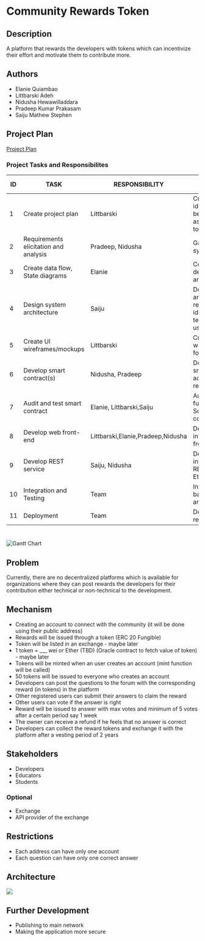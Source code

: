 # Community Rewards Token

## Description
A platform that rewards the developers with tokens which can incentivize their effort and motivate them to contribute more.

## Authors
* Elanie Quiambao
* Littbarski Adeh
* Nidusha Hewawilladdara
* Pradeep Kumar Prakasam
* Saiju Mathew Stephen

## Project Plan
[Project Plan](https://georgebrowncollege.sharepoint.com/sites/BCDV1010-WINTER2021copy-Community/Lists/ProjectPlan/gantt.aspx?IsDlg=1)

### Project Tasks and Responsibilites

| ID | TASK                                    | RESPONSIBILITY             | DESCRIPTION                                                                                  | DEPENDENCIES | START DATE | DUE DATE | DURATION (Days) |
|----|-----------------------------------------|----------------------------|----------------------------------------------------------------------------------------------|--------------|------------|----------|-----------------|
| 1  | Create   project plan                   | Littbarski                 | Create   a plan by identifying tasks to be completed and assigning resources to each   task  |              |   01-Feb   |  03-Feb  |        2        |
| 2  | Requirements   elicitation and analysis | Pradeep, Nidusha                    | Gather   and develop system requirements                                                     |       1      |   02-Feb   |  04-Feb  |        2        |
| 3  | Create   data flow, State diagrams      | Elanie                     | Conceptualise   and design data architecture                                                 |       2      |   03-Feb   |  06-Feb  |        3        |
| 4  | Design   system architecture            | Saiju                      | Design   system architecture for rewards token - identify relevant technologies to be   used |       3      |   04-Feb   |  07-Feb  |        3        |
| 5  | Create   UI wireframes/mockups          | Littbarski                 | Create   UI wireframes/mockups for frontend                                                  |       2      |   05-Feb   |  07-Feb  |        2        |
| 6  | Develop   smart contract(s)             | Nidusha, Pradeep           | Develop   Solidity smart contract according to requirements                                  |       2      |   06-Feb   |  10-Feb  |        4        |
| 7  | Audit   and test smart contract         | Elanie,   Littbarski,Saiju | Audit   and test functionality of Solidity smart contract(s)                                 |       6      |   07-Feb   |  09-Feb  |        2        |
| 8  | Develop   web front-end                 | Littbarski,Elanie,Pradeep,Nidusha  | Develop   and integrate React frontend                                                       |       5      |   08-Feb   |  12-Feb  |        4        |
| 9  | Develop   REST service                  | Saiju, Nidusha             | Develop   and integrate NodeJs REST service with Ethereum testnet                            |       6      |   09-Feb   |  10-Feb  |        1        |
| 10 | Integration   and Testing               | Team                       | Integration   of UI with backend services and testing                                        |       9      |   10-Feb   |  16-Feb  |        6        |
| 11 | Deployment                              | Team                       | Deployment   for rewards token                                                               |      10      |   11-Feb   |  12-Feb  |        1        |

#
![Gantt Chart](https://github.com/nidushahw/Design-patterns-community-reward-token/blob/main/artifacts/GanttChart.png?raw=true)


## Problem
Currently, there are no decentralized platforms which is available for organizations where they can post rewards the developers for their contribution either technical or non-technical to the development. 

## Mechanism
* Creating an account to connect with the community (it will be done using their public address)
* Rewards will be issued through a token (ERC 20 Fungible)
* Token will be listed in an exchange - maybe later
* 1 token = ___ wei or Ether (TBD) (Oracle contract to fetch value of token) - maybe later
* Tokens will be minted when an user creates an account (mint function will be called)
* 50 tokens will be issued to everyone who creates an account
* Developers can post the questions to the forum with the corresponding reward (in tokens) in the platform
* Other registered users can submit their answers to claim the reward
* Other users can vote if the answer is right
* Reward will be issued to answer with max votes and minimum of 5 votes after a certain period say 1 week
* The owner can receive a refund if he feels that no answer is correct
* Developers can collect the reward tokens and exchange it with the platform after a vesting period of 2 years

## Stakeholders
* Developers
* Educators
* Students
### Optional 
* Exchange
* API provider of the exchange

## Restrictions
* Each address can have only one account
* Each question can have only one correct answer

## Architecture
![](https://github.com/nidushahw/Design-patterns-community-reward-token/blob/main/artifacts/CommunityRewardsTokenArchitecture.jpeg?raw=true)

## Further Development
* Publishing to main network
* Making the application more secure
